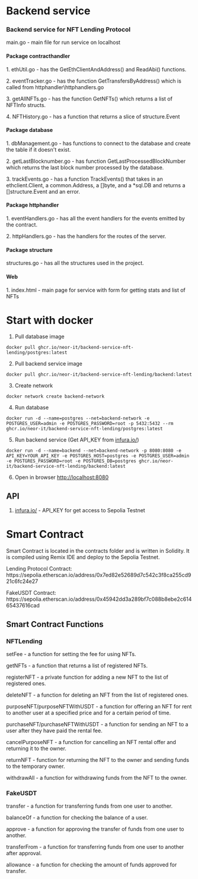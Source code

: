 # Backend service
### Backend service for NFT Lending Protocol
<p/> main.go - main file for run service on localhost
<h4>Package contracthandler</h4>
<p/> 1. ethUtil.go -  has the GetEthClientAndAddress() and ReadAbi() functions.
<p/> 2. eventTracker.go - has the function GetTransfersByAddress() which is called from httphandler\httphandlers.go
<p/> 3. getAllNFTs.go - has the function GetNFTs() which returns a list of NFTInfo structs.
<p/> 4. NFTHistory.go - has a function that returns a slice of structure.Event
<h4>Package database</h4>
<p/> 1. dbManagement.go - has functions to connect to the database and create the table if it doesn't exist.
<p/> 2.  getLastBlocknumber.go - has function GetLastProcessedBlockNumber which returns the last block number processed by the database.
<p/> 3. trackEvents.go - has a function TrackEvents() that takes in an ethclient.Client, a common.Address, a []byte, and a *sql.DB and returns a []structure.Event and an error.
<h4>Package httphandler</h4>
<p/> 1. eventHandlers.go - has all the event handlers for the events emitted by the contract.
<p/> 2. httpHandlers.go - has the handlers for the routes of the server.
<h4>Package structure</h4>
<p/> structures.go - has all the structures used in the project.
<h4>Web</h4>
<p/> 1. index.html - main page for service with form for getting stats and list of NFTs

# Start with docker
1. Pull database image
```
docker pull ghcr.io/neor-it/backend-service-nft-lending/postgres:latest
```
2. Pull backend service image
```
docker pull ghcr.io/neor-it/backend-service-nft-lending/backend:latest
```
3. Create network
```
docker network create backend-network
```
4. Run database
```
docker run -d --name=postgres --net=backend-network -e POSTGRES_USER=admin -e POSTGRES_PASSWORD=root -p 5432:5432 --rm ghcr.io/neor-it/backend-service-nft-lending/postgres:latest
```
5. Run backend service (Get API_KEY from <a href="https://www.infura.io/">infura.io/</a>)
```
docker run -d --name=backend --net=backend-network -p 8080:8080 -e API_KEY=YOUR_API_KEY -e POSTGRES_HOST=postgres -e POSTGRES_USER=admin -e POSTGRES_PASSWORD=root -e POSTGRES_DB=postgres ghcr.io/neor-it/backend-service-nft-lending/backend:latest
```

6. Open in browser <a href="http://localhost:8080">http://localhost:8080</a>

## API
1. <a href="https://www.infura.io/">infura.io/</a> - API_KEY for get access to Sepolia Testnet

# Smart Contract
Smart Contract is located in the contracts folder and is written in Solidity. It is compiled using Remix IDE and deploy to the Sepolia Testnet.

<p/>Lending Protocol Contract: https://sepolia.etherscan.io/address/0x7ed82e52689d7c542c3f8ca255cd921c6fc24e27
<p/>FakeUSDT Contract: https://sepolia.etherscan.io/address/0x45942dd3a289bf7c088b8ebe2c61465437616cad

## Smart Contract Functions
### NFTLending
<p/> setFee - a function for setting the fee for using NFTs.
<p/> getNFTs - a function that returns a list of registered NFTs.
<p/> registerNFT - a private function for adding a new NFT to the list of registered ones.
<p/> deleteNFT - a function for deleting an NFT from the list of registered ones.
<p/> purposeNFT/purposeNFTWithUSDT - a function for offering an NFT for rent to another user at a specified price and for a certain period of time.
<p/> purchaseNFT/purchaseNFTWithUSDT - a function for sending an NFT to a user after they have paid the rental fee.
<p/> cancelPurposeNFT - a function for cancelling an NFT rental offer and returning it to the owner.
<p/> returnNFT - function for returning the NFT to the owner and sending funds to the temporary owner.
<p/> withdrawAll - a function for withdrawing funds from the NFT to the owner.

### FakeUSDT
<p/> transfer - a function for transferring funds from one user to another.
<p/> balanceOf - a function for checking the balance of a user.
<p/> approve - a function for approving the transfer of funds from one user to another.
<p/> transferFrom - a function for transferring funds from one user to another after approval.
<p/> allowance - a function for checking the amount of funds approved for transfer.